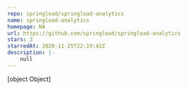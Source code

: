 ```yaml
---
repo: springload/springload-analytics
name: springload-analytics
homepage: NA
url: https://github.com/springload/springload-analytics
stars: 3
starredAt: 2020-11-25T22:19:42Z
description: |-
    null
---
```


[object Object]
